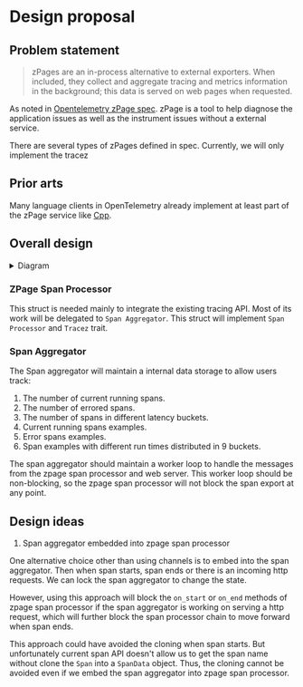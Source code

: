 # Design proposal

## Problem statement
> zPages are an in-process alternative to external exporters. When included, they collect and aggregate tracing and metrics information in the background; this data is served on web pages when requested.

As noted in [Opentelemetry zPage spec](https://github.com/open-telemetry/opentelemetry-specification/blob/main/experimental/trace/zpages.md). zPage is a tool to help diagnose the application issues as well as the instrument issues without a external service.

There are several types of zPages defined in spec. Currently, we will only implement the tracez 

## Prior arts
Many language clients in OpenTelemetry already implement at least part of the zPage service like [Cpp](https://github.com/open-telemetry/opentelemetry-cpp/blob/main/ext/src/zpages/README.md).

## Overall design
<details>
<summary>Diagram</summary>

```
                  ┌─────────────────────────┐              ┌────────────────────────┐
                  │                         │ ZPage Message│                        │
┌────────┐Regiser │ ZPage Span Processor    ├──────────────►  Span Aggregator       │
│ Span   ├────────►                         │              │                        │
└────────┘        └─────────────────────────┘              └───────────▲────────────┘
                                                                       │
                  ┌─────────────────────────┐                          │
                  │                         │                          │
                  │  Web Server             │                          │
                  │                         │                          │
                  │ ┌─────────────────┐     │  ZPage Query             │
                  │ │ Serilizer       │     ├──────────────────────────┘
                  │ │                 │     │
                  │ └─────────────────┘     │
                  │                         │
                  │                         │
                  └─────────────────────────┘
```
</details>

### ZPage Span Processor
This struct is needed mainly to integrate the existing tracing API. Most of its work will be delegated to `Span Aggregator`. This struct will implement `Span Processor` and `Tracez` trait.

### Span Aggregator
The Span aggregator will maintain a internal data storage to allow users track:
1. The number of current running spans.
2. The number of errored spans.
3. The number of spans in different latency buckets.
4. Current running spans examples.
5. Error spans examples.
6. Span examples with different run times distributed in 9 buckets.

The span aggregator should maintain a worker loop to handle the messages from the zpage span processor and web server. This worker loop should be non-blocking, so the zpage span processor will not block the span export at any point.


## Design ideas
1. Span aggregator embedded into zpage span processor

One alternative choice other than using channels is to embed into the span aggregator. Then when span starts, span ends or there is an incoming http requests. We can lock the span aggregator to change the state. 

However, using this approach will block the `on_start` or `on_end` methods of zpage span processor if the span aggregator is working on serving a http request, which will further block the span processor chain to move forward when span ends.

This approach could have avoided the cloning when span starts. But unfortunately current span API doesn't allow us to get the span name without clone the `Span` into a `SpanData` object. Thus, the cloning cannot be avoided even if we embed the span aggregator into zpage span processor.
